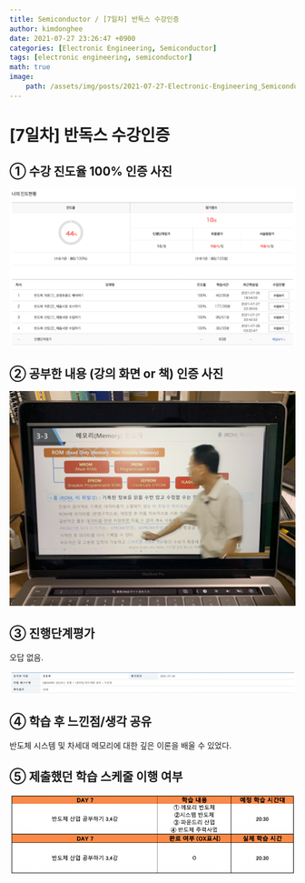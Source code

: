 ```yaml
---
title: Semiconductor / [7일차] 반독스 수강인증
author: kimdonghee
date: 2021-07-27 23:26:47 +0900
categories: [Electronic Engineering, Semiconductor]
tags: [electronic engineering, semiconductor]
math: true
image:
    path: /assets/img/posts/2021-07-27-Electronic-Engineering_Semiconductor_7일차-반독스-수강인증/preview.jpg
---
```


# **[7일차] 반독스 수강인증**

## **① 수강 진도율 100% 인증 사진**

![Fig. 1](/assets/img/posts/2021-07-27-Electronic-Engineering_Semiconductor_7일차-반독스-수강인증/fig_1.png)

## **② 공부한 내용 (강의 화면 or 책) 인증 사진**

![Fig. 2](/assets/img/posts/2021-07-27-Electronic-Engineering_Semiconductor_7일차-반독스-수강인증/fig_2.JPG)

## **③ 진행단계평가**

오답 없음.

![Fig. 3](/assets/img/posts/2021-07-27-Electronic-Engineering_Semiconductor_7일차-반독스-수강인증/fig_3.png)

## **④ 학습 후 느낀점/생각 공유**

반도체 시스템 및 차세대 메모리에 대한 깊은 이론을 배울 수 있었다.

## **⑤ 제출했던 학습 스케줄 이행 여부**

![Fig. 5](/assets/img/posts/2021-07-27-Electronic-Engineering_Semiconductor_7일차-반독스-수강인증/fig_5.png)